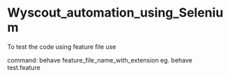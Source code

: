 # Wyscout_automation_using_Selenium

To test the code using feature file use 

command:  behave feature_file_name_with_extension
          eg. behave test.feature
